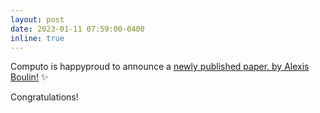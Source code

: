 ```yaml
---
layout: post
date: 2023-01-11 07:59:00-0400
inline: true
---
```


Computo is happyproud to announce a [newly published paper, by Alexis Boulin!](https://computo.sfds.asso.fr/publications/) :sparkles:

Congratulations!
